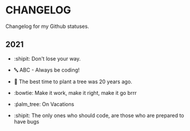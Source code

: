 # CHANGELOG

Changelog for my Github statuses.

## 2021

- :shipit: Don't lose your way.

- :abc: ABC - Always be coding!

- :evergreen_tree: The best time to plant a tree was 20 years ago.

- :bowtie: Make it work, make it right, make it go brrr

- :ṕalm_tree: On Vacations

- :shipit: The only ones who should code, are those who are prepared to have bugs
